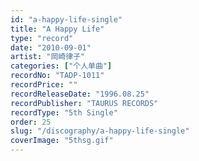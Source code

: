 ```yaml
---
id: "a-happy-life-single"
title: "A Happy Life"
type: "record"
date: "2010-09-01"
artist: "岡崎律子"
categories: ["个人单曲"]
recordNo: "TADP-1011"
recordPrice: ""
recordReleaseDate: "1996.08.25"
recordPublisher: "TAURUS RECORDS"
recordType: "5th Single"
order: 25
slug: "/discography/a-happy-life-single"
coverImage: "5thsg.gif"
---
```




